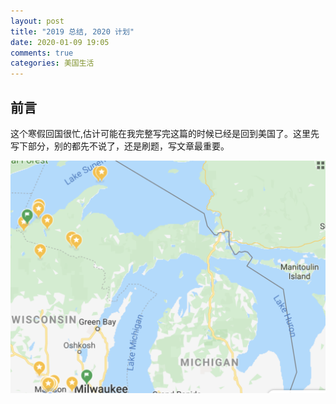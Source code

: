 ```yaml
---
layout: post
title: "2019 总结, 2020 计划"
date: 2020-01-09 19:05
comments: true
categories: 美国生活
---
```


## 前言

这个寒假回国很忙,估计可能在我完整写完这篇的时候已经是回到美国了。这里先写下部分，别的都先不说了，还是刷题，写文章最重要。



<!--more-->











<!--more-->



![Michigan Map](/images/NorthMichigan/NorthMichigan.png)

